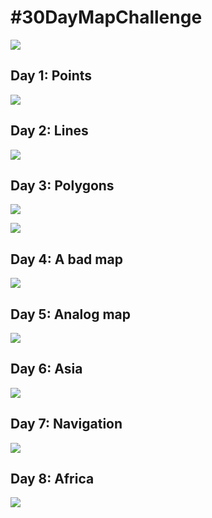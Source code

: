 
# #30DayMapChallenge

![](https://raw.githubusercontent.com/tjukanovt/30DayMapChallenge/main/images/flyers/30dmc-2023.png)


## Day 1: Points

![](day1.png)


## Day 2: Lines

![](day2.png)

## Day 3: Polygons

![](day3.png)

![](day3_2.png)

## Day 4: A bad map

![](day4.png)

## Day 5: Analog map

![](day5.jpeg)

## Day 6: Asia

![](day6.png)

## Day 7: Navigation

![](day7.png)

## Day 8: Africa

![](day8.png)
